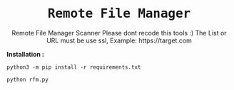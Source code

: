 <div align="center">
  <samp><h1>Remote File Manager</h1></samp>
  <p>
    Remote File Manager Scanner
    Please dont recode this tools :)
    The List or URL must be use ssl, Example: https://target.com
  </p>
</div>

<b>Installation :</b>
```
python3 -m pip install -r requirements.txt
```

```
python rfm.py
```


